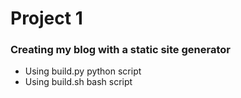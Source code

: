 # Project 1

### Creating my blog with a static site generator
* Using build.py python script
* Using build.sh bash script
